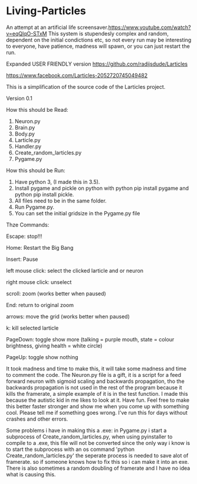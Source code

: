 # Living-Particles
An attempt at an artificial life screensaver.https://www.youtube.com/watch?v=eqQlqO-STxM
This system is stupendesly complex and random, dependent on the initial condictions etc, so not every run may be interesting to everyone, have patience, madness will spawn, or you can just restart the run.

Expanded USER FRIENDLY version https://github.com/radijsdude/Larticles

https://www.facebook.com/Larticles-2052720745049482

This is a simplification of the source code of the Larticles project.

Version 0.1

How this should be Read:
1) Neuron.py
2) Brain.py
3) Body.py
4) Larticle.py
5) Handler.py
6) Create_random_larticles.py
7) Pygame.py

How this should be Run:
1) Have python 3, (I made this in 3.5).
2) Install pygame and pickle on python with python pip install pygame and python pip install pickle.
3) All files need to be in the same folder.
4) Run Pygame.py.
5) You can set the initial gridsize in the Pygame.py file

Thze Commands:

Escape: stop!!!

Home: Restart the Big Bang

Insert: Pause

left mouse click: select the clicked larticle and or neuron

right mouse click: unselect

scroll: zoom (works better when paused)

End: return to original zoom

arrows: move the grid (works better when paused)

k: kill selected larticle

PageDown: toggle show more (talking = purple mouth, state = colour brightness, giving health = white circle)

PageUp: toggle show nothing




It took madness and time to make this, it will take some madness and time to comment the code.
The Neuron.py file is a gift, it is a script for a feed forward neuron with sigmoid scaling and backwards propagation, tho the backwards propagation is not used in the rest of the program because it kills the framerate, a simple example of it is in the test function.
I made this because the autistic kid in me likes to look at it. Have fun.
Feel free to make this better faster stronger and show me when you come up with something cool.
Please tell me if something goes wrong. I've run this for days without crashes and other errors.


Some problems i have in making this a .exe:
in Pygame.py i start a subprocess of Create_random_larticles.py, when using pyinstaller to compile to a .exe, this file will not be converted since the only way i know is to start the subprocess with an os command 'python Create_random_larticles.py' the seperate process is needed to save alot of framerate. so if someone knows how to fix this so i can make it into an exe.
There is also sometimes a random doubling of framerate and I have no idea what is causing this.

